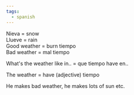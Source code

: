 ```yaml
---
tags:
  - spanish
---
```


Nieva = snow  
Llueve = rain  
Good weather = burn tiempo  
Bad weather = mal tiempo

What's the weather like in.. = que tiempo have en..

The weather = have (adjective) tiempo

He makes bad weather, he makes lots of sun etc.
